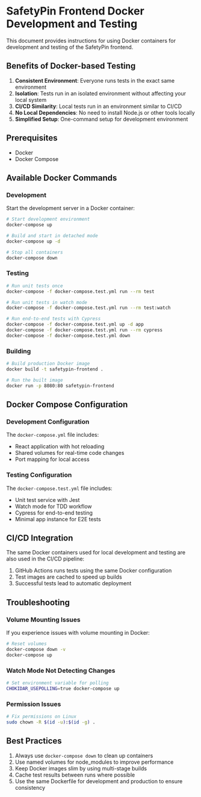 # SafetyPin Frontend Docker Development and Testing

This document provides instructions for using Docker containers for development and testing of the SafetyPin frontend.

## Benefits of Docker-based Testing

1. **Consistent Environment**: Everyone runs tests in the exact same environment
2. **Isolation**: Tests run in an isolated environment without affecting your local system
3. **CI/CD Similarity**: Local tests run in an environment similar to CI/CD
4. **No Local Dependencies**: No need to install Node.js or other tools locally
5. **Simplified Setup**: One-command setup for development environment

## Prerequisites

- Docker
- Docker Compose

## Available Docker Commands

### Development

Start the development server in a Docker container:

```bash
# Start development environment
docker-compose up

# Build and start in detached mode
docker-compose up -d

# Stop all containers
docker-compose down
```

### Testing

```bash
# Run unit tests once
docker-compose -f docker-compose.test.yml run --rm test

# Run unit tests in watch mode
docker-compose -f docker-compose.test.yml run --rm test:watch

# Run end-to-end tests with Cypress
docker-compose -f docker-compose.test.yml up -d app
docker-compose -f docker-compose.test.yml run --rm cypress
docker-compose -f docker-compose.test.yml down
```

### Building

```bash
# Build production Docker image
docker build -t safetypin-frontend .

# Run the built image
docker run -p 8080:80 safetypin-frontend
```

## Docker Compose Configuration

### Development Configuration

The `docker-compose.yml` file includes:

- React application with hot reloading
- Shared volumes for real-time code changes
- Port mapping for local access

### Testing Configuration

The `docker-compose.test.yml` file includes:

- Unit test service with Jest
- Watch mode for TDD workflow
- Cypress for end-to-end testing
- Minimal app instance for E2E tests

## CI/CD Integration

The same Docker containers used for local development and testing are also used in the CI/CD pipeline:

1. GitHub Actions runs tests using the same Docker configuration
2. Test images are cached to speed up builds
3. Successful tests lead to automatic deployment

## Troubleshooting

### Volume Mounting Issues

If you experience issues with volume mounting in Docker:

```bash
# Reset volumes
docker-compose down -v
docker-compose up
```

### Watch Mode Not Detecting Changes

```bash
# Set environment variable for polling
CHOKIDAR_USEPOLLING=true docker-compose up
```

### Permission Issues

```bash
# Fix permissions on Linux
sudo chown -R $(id -u):$(id -g) .
```

## Best Practices

1. Always use `docker-compose down` to clean up containers
2. Use named volumes for node_modules to improve performance
3. Keep Docker images slim by using multi-stage builds
4. Cache test results between runs where possible
5. Use the same Dockerfile for development and production to ensure consistency
